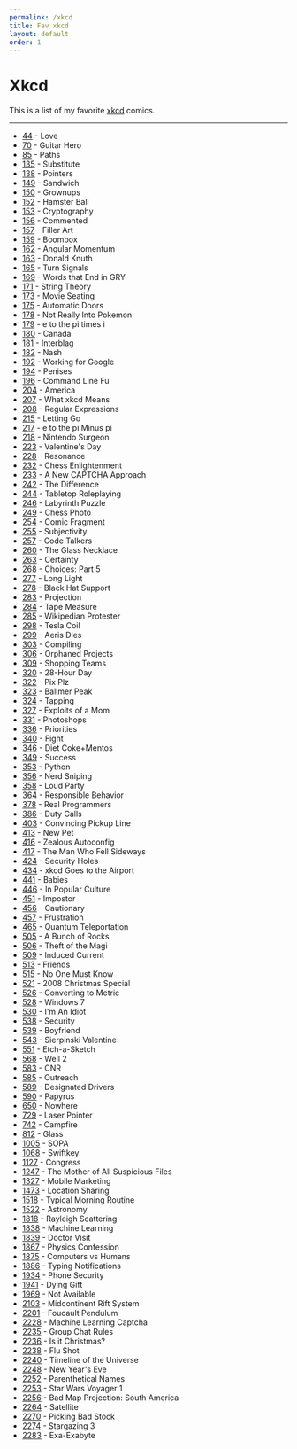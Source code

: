 ```yaml
---
permalink: /xkcd
title: Fav xkcd
layout: default
order: 1
---
```


# Xkcd

This is a list of my favorite [xkcd](https://xkcd.com) comics.

***

- [44](https://xkcd.com/44) - Love
- [70](https://xkcd.com/70) - Guitar Hero
- [85](https://xkcd.com/85) - Paths
- [135](https://xkcd.com/135) - Substitute
- [138](https://xkcd.com/138) - Pointers
- [149](https://xkcd.com/149) - Sandwich
- [150](https://xkcd.com/150) - Grownups
- [152](https://xkcd.com/152) - Hamster Ball
- [153](https://xkcd.com/153) - Cryptography
- [156](https://xkcd.com/156) - Commented
- [157](https://xkcd.com/157) - Filler Art
- [159](https://xkcd.com/159) - Boombox
- [162](https://xkcd.com/162) - Angular Momentum
- [163](https://xkcd.com/163) - Donald Knuth
- [165](https://xkcd.com/165) - Turn Signals
- [169](https://xkcd.com/169) - Words that End in GRY
- [171](https://xkcd.com/171) - String Theory
- [173](https://xkcd.com/173) - Movie Seating
- [175](https://xkcd.com/175) - Automatic Doors
- [178](https://xkcd.com/178) - Not Really Into Pokemon
- [179](https://xkcd.com/179) - e to the pi times i
- [180](https://xkcd.com/180) - Canada
- [181](https://xkcd.com/181) - Interblag
- [182](https://xkcd.com/182) - Nash
- [192](https://xkcd.com/192) - Working for Google
- [194](https://xkcd.com/194) - Penises
- [196](https://xkcd.com/196) - Command Line Fu
- [204](https://xkcd.com/204) - America
- [207](https://xkcd.com/207) - What xkcd Means
- [208](https://xkcd.com/208) - Regular Expressions
- [215](https://xkcd.com/215) - Letting Go
- [217](https://xkcd.com/217) - e to the pi Minus pi
- [218](https://xkcd.com/218) - Nintendo Surgeon
- [223](https://xkcd.com/223) - Valentine's Day
- [228](https://xkcd.com/228) - Resonance
- [232](https://xkcd.com/232) - Chess Enlightenment
- [233](https://xkcd.com/233) - A New CAPTCHA Approach
- [242](https://xkcd.com/242) - The Difference
- [244](https://xkcd.com/244) - Tabletop Roleplaying
- [246](https://xkcd.com/246) - Labyrinth Puzzle
- [249](https://xkcd.com/249) - Chess Photo
- [254](https://xkcd.com/254) - Comic Fragment
- [255](https://xkcd.com/255) - Subjectivity
- [257](https://xkcd.com/257) - Code Talkers
- [260](https://xkcd.com/260) - The Glass Necklace
- [263](https://xkcd.com/263) - Certainty
- [268](https://xkcd.com/268) - Choices: Part 5
- [277](https://xkcd.com/277) - Long Light
- [278](https://xkcd.com/278) - Black Hat Support
- [283](https://xkcd.com/283) - Projection
- [284](https://xkcd.com/284) - Tape Measure
- [285](https://xkcd.com/285) - Wikipedian Protester
- [298](https://xkcd.com/298) - Tesla Coil
- [299](https://xkcd.com/299) - Aeris Dies
- [303](https://xkcd.com/303) - Compiling
- [306](https://xkcd.com/306) - Orphaned Projects
- [309](https://xkcd.com/309) - Shopping Teams
- [320](https://xkcd.com/320) - 28-Hour Day
- [322](https://xkcd.com/322) - Pix Plz
- [323](https://xkcd.com/323) - Ballmer Peak
- [324](https://xkcd.com/324) - Tapping
- [327](https://xkcd.com/327) - Exploits of a Mom
- [331](https://xkcd.com/331) - Photoshops
- [336](https://xkcd.com/336) - Priorities
- [340](https://xkcd.com/340) - Fight
- [346](https://xkcd.com/346) - Diet Coke+Mentos
- [349](https://xkcd.com/349) - Success
- [353](https://xkcd.com/353) - Python
- [356](https://xkcd.com/356) - Nerd Sniping
- [358](https://xkcd.com/358) - Loud Party
- [364](https://xkcd.com/364) - Responsible Behavior
- [378](https://xkcd.com/378) - Real Programmers
- [386](https://xkcd.com/386) - Duty Calls
- [403](https://xkcd.com/403) - Convincing Pickup Line
- [413](https://xkcd.com/413) - New Pet
- [416](https://xkcd.com/416) - Zealous Autoconfig
- [417](https://xkcd.com/417) - The Man Who Fell Sideways
- [424](https://xkcd.com/424) - Security Holes
- [434](https://xkcd.com/434) - xkcd Goes to the Airport
- [441](https://xkcd.com/441) - Babies
- [446](https://xkcd.com/446) - In Popular Culture
- [451](https://xkcd.com/451) - Impostor
- [456](https://xkcd.com/456) - Cautionary
- [457](https://xkcd.com/457) - Frustration
- [465](https://xkcd.com/465) - Quantum Teleportation
- [505](https://xkcd.com/505) - A Bunch of Rocks
- [506](https://xkcd.com/506) - Theft of the Magi
- [509](https://xkcd.com/509) - Induced Current
- [513](https://xkcd.com/513) - Friends
- [515](https://xkcd.com/515) - No One Must Know
- [521](https://xkcd.com/521) - 2008 Christmas Special
- [526](https://xkcd.com/526) - Converting to Metric
- [528](https://xkcd.com/528) - Windows 7
- [530](https://xkcd.com/530) - I'm An Idiot
- [538](https://xkcd.com/538) - Security
- [539](https://xkcd.com/539) - Boyfriend
- [543](https://xkcd.com/543) - Sierpinski Valentine
- [551](https://xkcd.com/551) - Etch-a-Sketch
- [568](https://xkcd.com/568) - Well 2
- [583](https://xkcd.com/583) - CNR
- [585](https://xkcd.com/585) - Outreach
- [589](https://xkcd.com/589) - Designated Drivers
- [590](https://xkcd.com/590) - Papyrus
- [650](https://xkcd.com/650) - Nowhere
- [729](https://xkcd.com/729) - Laser Pointer
- [742](https://xkcd.com/742) - Campfire
- [812](https://xkcd.com/812) - Glass
- [1005](https://xkcd.com/1005) - SOPA
- [1068](https://xkcd.com/1068) - Swiftkey
- [1127](https://xkcd.com/1127) - Congress
- [1247](https://xkcd.com/1247) - The Mother of All Suspicious Files
- [1327](https://xkcd.com/1327) - Mobile Marketing
- [1473](https://xkcd.com/1473) - Location Sharing
- [1518](https://xkcd.com/1518) - Typical Morning Routine
- [1522](https://xkcd.com/1522) - Astronomy
- [1818](https://xkcd.com/1818) - Rayleigh Scattering
- [1838](https://xkcd.com/1838) - Machine Learning
- [1839](https://xkcd.com/1839) - Doctor Visit
- [1867](https://xkcd.com/1867) - Physics Confession
- [1875](https://xkcd.com/1875) - Computers vs Humans
- [1886](https://xkcd.com/1886) - Typing Notifications
- [1934](https://xkcd.com/1934) - Phone Security
- [1941](https://xkcd.com/1941) - Dying Gift
- [1969](https://xkcd.com/1969) - Not Available
- [2103](https://xkcd.com/2103) - Midcontinent Rift System
- [2201](https://xkcd.com/2201) - Foucault Pendulum
- [2228](https://xkcd.com/2228) - Machine Learning Captcha
- [2235](https://xkcd.com/2235) - Group Chat Rules
- [2236](https://xkcd.com/2236) - Is it Christmas?
- [2238](https://xkcd.com/2238) - Flu Shot
- [2240](https://xkcd.com/2240) - Timeline of the Universe
- [2248](https://xkcd.com/2248) - New Year's Eve
- [2252](https://xkcd.com/2252) - Parenthetical Names
- [2253](https://xkcd.com/2253) - Star Wars Voyager 1
- [2256](https://xkcd.com/2256) - Bad Map Projection: South America
- [2264](https://xkcd.com/2264) - Satellite
- [2270](https://xkcd.com/2270) - Picking Bad Stock
- [2274](https://xkcd.com/2274) - Stargazing 3
- [2283](https://xkcd.com/2283) - Exa-Exabyte
